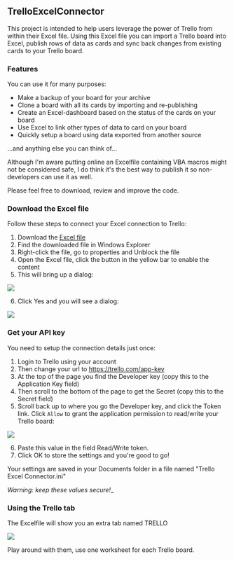 ## TrelloExcelConnector

This project is intended to help users leverage the power of Trello from within their Excel file.
Using this Excel file you can import a Trello board into Excel, publish rows of data as cards and sync back changes from existing cards to your Trello board.

### Features

You can use it for many purposes:
* Make a backup of your board for your archive
* Clone a board with all its cards by importing and re-publishing
* Create an Excel-dashboard based on the status of the cards on your board
* Use Excel to link other types of data to card on your board
* Quickly setup a board using data exported from another source

...and anything else you can think of...

Although I'm aware putting online an Excelfile containing VBA macros might not be considered safe, I do think it's the best
way to publish it so non-developers can use it as well.

Please feel free to download, review and improve the code.

### Download the Excel file
Follow these steps to connect your Excel connection to Trello:
1. Download the [Excel file](https://github.com/triplebeta/TrelloExcelConnector/blob/master/Trello%20Excel%20Connector.xlsm)
2. Find the downloaded file in Windows Explorer
3. Right-click the file, go to properties and Unblock the file
4. Open the Excel file, click the button in the yellow bar to enable the content
5. This will bring up a dialog:
<p><img src="https://github.com/triplebeta/TrelloExcelConnector/img/CannotLoadTrelloConfig.png"/></p>

6. Click Yes and you will see a dialog:
<p><img src="https://github.com/triplebeta/TrelloExcelConnector/img/ConfigureConnection.png"/></p>


### Get your API key
You need to setup the connection details just once:
1. Login to Trello using your account
2. Then change your url to https://trello.com/app-key
3. At the top of the page you find the Developer key  (copy this to the Application Key field)
4. Then scroll to the bottom of the page to get the Secret (copy this to the Secret field)
5. Scroll back up to where you go the Developer key, and click the Token link.
Click `Allow` to grant the application permission to read/write your Trello board:
<p><img src="https://github.com/triplebeta/TrelloExcelConnector/img/Token.png"/></p>

6. Paste this value in the field Read/Write token.
7. Click OK to store the settings and you're good to go!

Your settings are saved in your Documents folder in a file named "Trello Excel Connector.ini"

_Warning: keep these values secure!__

### Using the Trello tab
The Excelfile will show you an extra tab named TRELLO

![](https://github.com/triplebeta/TrelloExcelConnector/img/TrelloTab.png)

Play around with them, use one worksheet for each Trello board.
